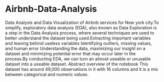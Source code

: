# Airbnb-Data-Analysis
Data Analysis and Data Visualization of Airbnb services for New york city.To simplify, exploratory data analysis (EDA), also known as Data Exploration is a step in the Data Analysis process, where several techniques are used to better understand the dataset being used.Extracting important variables and leaving behind useless variables
Identifying outliers, missing values, and human error Understanding the data, maximizing our insight on a dataset and minimizing potential error that may occur later in the process.By conducting EDA, we can turn an almost useable or unusable dataset into a useable dataset.
Abstract overview of the notebook
This dataset has around 49,000 observations in it with 16 columns and it is a mix between categorical and numeric values.
